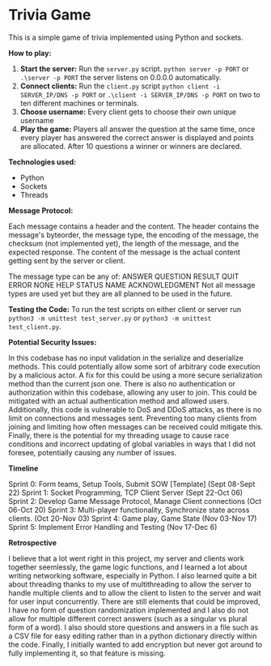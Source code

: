 # Trivia Game

This is a simple game of trivia implemented using Python and sockets.

**How to play:**

1. **Start the server:** Run the `server.py` script. ```python server -p PORT``` or ```.\server -p PORT``` the server listens on 0.0.0.0 automatically.
2. **Connect clients:** Run the `client.py` script  ```python client -i SERVER_IP/DNS -p PORT``` or ```.\client -i SERVER_IP/DNS -p PORT``` on two to ten different machines or terminals.
3. **Choose username:** Every client gets to choose their own unique username
4. **Play the game:** Players all answer the question at the same time, once every player has answered the correct answer is displayed and points are allocated. After 10 questions a winner or winners are declared.

**Technologies used:**

* Python
* Sockets
* Threads

**Message Protocol:**

Each message contains a header and the content. The header contains the message's byteorder, the message type, the encoding of the message, the checksum (not implemented yet), the length of the message, and the expected response. The content of the message is the actual content getting sent by the server or client. 

The message type can be any of:
    ANSWER
    QUESTION
    RESULT
    QUIT
    ERROR
    NONE
    HELP
    STATUS
    NAME
    ACKNOWLEDGMENT
Not all message types are used yet but they are all planned to be used in the future.

**Testing the Code:**
To run the test scripts on either client or server run ```python3 -m unittest test_server.py``` or ```python3 -m unittest test_client.py```.

**Potential Security Issues:**

In this codebase has no input validation in the serialize and deserialize methods. This could potentially allow some sort of arbitrary code execution by a malicious actor. A fix for this could be using a more secure serialization method than the current json one. There is also no authentication or authorization within this codebase, allowing any user to join. This could be mitigated with an actual authentication method and allowed users. Additionally, this code is vulnerable to DoS and DDoS attacks, as there is no limit on connections and messages sent. Preventing too many clients from joining and limiting how often messages can be received could mitigate this. Finally, there is the potential for my threading usage to cause race conditions and incorrect updating of global variables in ways that I did not foresee, potentially causing any number of issues.

**Timeline**

Sprint 0: Form teams, Setup Tools, Submit SOW [Template] (Sept 08-Sept 22)
Sprint 1: Socket Programming, TCP Client Server (Sept 22-Oct 06)
Sprint 2:  Develop Game Message Protocol, Manage Client connections (Oct 06-Oct 20)
Sprint 3:  Multi-player functionality, Synchronize state across clients. (Oct 20-Nov 03)
Sprint 4:  Game play, Game State (Nov 03-Nov 17)
Sprint 5: Implement Error Handling and Testing (Nov 17-Dec 6)

**Retrospective**

I believe that a lot went right in this project, my server and clients work together seemlessly, the game logic functions, and I learned a lot about writing networking software, especially in Python. I also learned quite a bit about threading thanks to my use of multithreading to allow the server to handle multiple clients and to allow the client to listen to the server and wait for user input concurrently. There are still elements that could be improved, I have no form of question randomization implemented and I also do not allow for multiple different correct answers (such as a singular vs plural form of a word). I also should store questions and answers in a file such as a CSV file for easy editing rather than in a python dictionary directly within the code. Finally, I initially wanted to add encryption but never got around to fully implementing it, so that feature is missing. 
